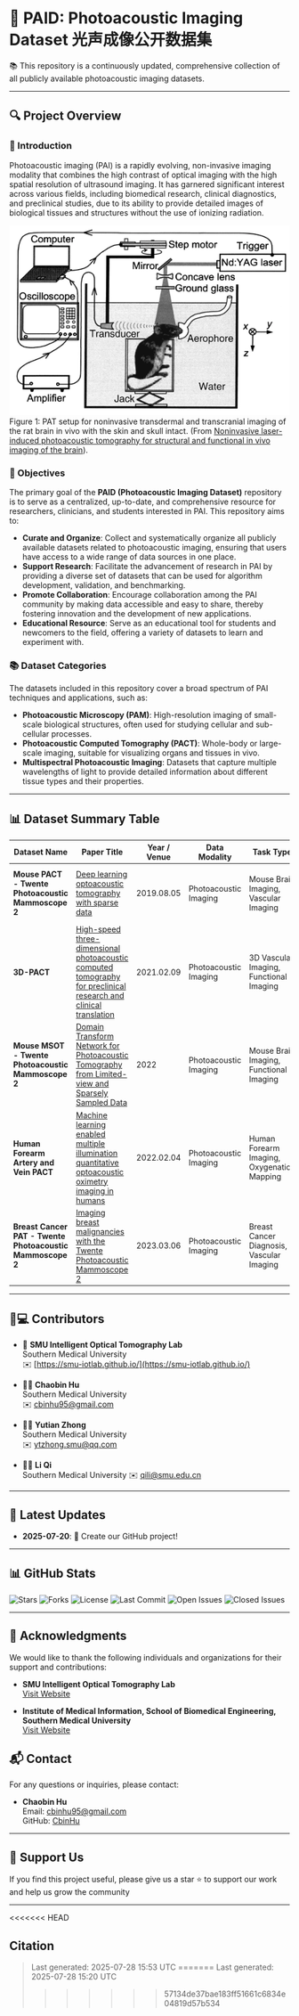 # 📝 PAID: Photoacoustic Imaging Dataset 光声成像公开数据集

📚 This repository is a continuously updated, comprehensive collection of all publicly available photoacoustic imaging datasets.

---


## 🔍 Project Overview

### 🌟 Introduction

Photoacoustic imaging (PAI) is a rapidly evolving, non-invasive imaging modality that combines the high contrast of optical imaging with the high spatial resolution of ultrasound imaging. It has garnered significant interest across various fields, including biomedical research, clinical diagnostics, and preclinical studies, due to its ability to provide detailed images of biological tissues and structures without the use of ionizing radiation.

![Photoacoustic Imaging](images/PA.png) <br>
Figure 1: PAT setup for noninvasive transdermal and transcranial imaging of the rat brain in vivo with the skin and skull intact. (From [Noninvasive laser-induced photoacoustic tomography for structural and functional in vivo imaging of the brain](https://www.nature.com/articles/nbt839)).

### 🎯 Objectives

The primary goal of the **PAID (Photoacoustic Imaging Dataset)** repository is to serve as a centralized, up-to-date, and comprehensive resource for researchers, clinicians, and students interested in PAI. This repository aims to:

- **Curate and Organize**: Collect and systematically organize all publicly available datasets related to photoacoustic imaging, ensuring that users have access to a wide range of data sources in one place.
- **Support Research**: Facilitate the advancement of research in PAI by providing a diverse set of datasets that can be used for algorithm development, validation, and benchmarking.
- **Promote Collaboration**: Encourage collaboration among the PAI community by making data accessible and easy to share, thereby fostering innovation and the development of new applications.
- **Educational Resource**: Serve as an educational tool for students and newcomers to the field, offering a variety of datasets to learn and experiment with.

### 📚 Dataset Categories

The datasets included in this repository cover a broad spectrum of PAI techniques and applications, such as:

- **Photoacoustic Microscopy (PAM)**: High-resolution imaging of small-scale biological structures, often used for studying cellular and sub-cellular processes.
- **Photoacoustic Computed Tomography (PACT)**: Whole-body or large-scale imaging, suitable for visualizing organs and tissues in vivo.
- **Multispectral Photoacoustic Imaging**: Datasets that capture multiple wavelengths of light to provide detailed information about different tissue types and their properties.


---



## 📊 Dataset Summary Table

| Dataset Name | Paper Title | Year / Venue | Data Modality | Task Type | Size | Download Link |
|--------------|-------------|--------------|---------------|-----------|------|---------------|
| **Mouse PACT - Twente Photoacoustic Mammoscope 2** | [Deep learning optoacoustic tomography with sparse data](https://www.nature.com/articles/s42256-019-0095-3) | 2019.08.05 | Photoacoustic Imaging | Mouse Brain Imaging, Vascular Imaging | Phantom, Vascular Phantom, Mouse Data, Full and Sparse Reconstructions | [Download](https://figshare.com/articles/dataset/data-mouse/9250634) |
| **3D-PACT** | [High-speed three-dimensional photoacoustic computed tomography for preclinical research and clinical translation](https://opg.optica.org/boe/fulltext.cfm?uri=boe-13-5-2655&id=471049) | 2021.02.09 | Photoacoustic Imaging | 3D Vascular Imaging, Functional Imaging | Supporting source data and codes | [Download](https://figshare.com/articles/dataset/3D-PACT_Data_and_Codes/13114544) |
| **Mouse MSOT - Twente Photoacoustic Mammoscope 2** | [Domain Transform Network for Photoacoustic Tomography from Limited-view and Sparsely Sampled Data](https://www.sciencedirect.com/science/article/pii/S2213597920300306) | 2022 | Photoacoustic Imaging | Mouse Brain Imaging, Functional Imaging | 128x128 images, enhanced to 256x256 with denoising | [Download](http://www.radiomics.net.cn/post/132) |
| **Human Forearm Artery and Vein PACT** | [Machine learning enabled multiple illumination quantitative optoacoustic oximetry imaging in humans](https://opg.optica.org/boe/fulltext.cfm?uri=boe-13-5-2655&id=471049) | 2022.02.04 | Photoacoustic Imaging | Human Forearm Imaging, Oxygenation Mapping | Raw optoacoustic signals, reconstructed images | [Download](https://zenodo.org/records/6466446) |
| **Breast Cancer PAT - Twente Photoacoustic Mammoscope 2** | [Imaging breast malignancies with the Twente Photoacoustic Mammoscope 2](https://journals.plos.org/plosone/article?id=10.1371/journal.pone.0281434#pone.0281434.ref011) | 2023.03.06 | Photoacoustic Imaging | Breast Cancer Diagnosis, Vascular Imaging | 4 cases, each with 2 .mat files, 4-D single format | [Download](https://figshare.com/articles/dataset/Open_data_and_codes_for_Imaging_breast_malignancies_with_the_Twente_Photoacoustic_Mammoscope_2/22109687) |
---

## 👥💻 Contributors
- 🏫 **SMU Intelligent Optical Tomography Lab**  
  Southern Medical University  
  ✉️ [https://smu-iotlab.github.io/](https://smu-iotlab.github.io/) 

- 🧑‍🎓 **Chaobin Hu**  
  Southern Medical University  
  ✉️ cbinhu95@gmail.com

- 🧑‍🎓 **Yutian Zhong**  
  Southern Medical University  
  ✉️ ytzhong.smu@qq.com

- 👨‍🏫 **Li Qi**  
  Southern Medical University
  ✉️ qili@smu.edu.cn

---
## 📢 Latest Updates

- **2025-07-20**: 🎉 Create our GitHub project!

---

## 📊 GitHub Stats
![Stars](https://img.shields.io/github/stars/CbinHu/PAID-Photoacoustic-imaging-dataset?style=social)
![Forks](https://img.shields.io/github/forks/CbinHu/PAID-Photoacoustic-imaging-dataset?style=social)
![License](https://img.shields.io/github/license/CbinHu/PAID-Photoacoustic-imaging-dataset)
![Last Commit](https://img.shields.io/github/last-commit/CbinHu/PAID-Photoacoustic-imaging-dataset)
![Open Issues](https://img.shields.io/github/issues/CbinHu/PAID-Photoacoustic-imaging-dataset)
![Closed Issues](https://img.shields.io/github/issues-closed/CbinHu/PAID-Photoacoustic-imaging-dataset)

---

## 🙏 Acknowledgments

We would like to thank the following individuals and organizations for their support and contributions:

- **SMU Intelligent Optical Tomography Lab**  
  [Visit Website](https://smu-iotlab.github.io/)

- **Institute of Medical Information, School of Biomedical Engineering, Southern Medical University**  
  [Visit Website](https://portal.smu.edu.cn/swyxgcxy/info/1016/1115.htm)


## 📬 Contact
For any questions or inquiries, please contact:

- **Chaobin Hu**  
  Email: cbinhu95@gmail.com  
  GitHub: [CbinHu](https://github.com/CbinHu)

---

## 🌟 Support Us
If you find this project useful, please give us a star ⭐ to support our work and help us grow the community

---

<<<<<<< HEAD
## Citation



> Last generated: 2025-07-28 15:53 UTC
=======
> Last generated: 2025-07-28 15:20 UTC
>>>>>>> 57134de37bae183ff51661c6834e04819d57b534

